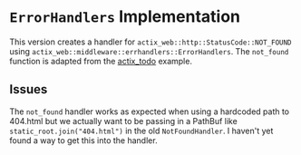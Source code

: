 # `ErrorHandlers` Implementation

This version creates a handler for `actix_web::http::StatusCode::NOT_FOUND` using `actix_web::middleware::errhandlers::ErrorHandlers`.  The `not_found` function is adapted from the [actix_todo](https://github.com/actix/examples/tree/master/actix_todo) example.


## Issues

The `not_found` handler works as expected when using a hardcoded path to 404.html but we actually want to be passing in a PathBuf like `static_root.join("404.html")` in the old `NotFoundHandler`.  I haven't yet found a way to get this into the handler.
